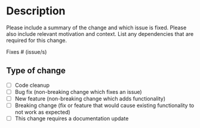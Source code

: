 # Description

Please include a summary of the change and which issue is fixed. Please also include relevant motivation and context. List any dependencies that are required for this change.

Fixes # (issue/s)

## Type of change

- [ ] Code cleanup
- [ ] Bug fix (non-breaking change which fixes an issue)
- [ ] New feature (non-breaking change which adds functionality)
- [ ] Breaking change (fix or feature that would cause existing functionality to not work as expected)
- [ ] This change requires a documentation update